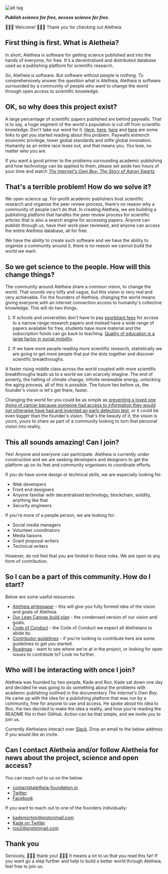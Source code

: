 ![alt tag](https://cloud.githubusercontent.com/assets/24201238/24583976/ced4c43e-179f-11e7-9c40-c0988c346f55.png)

_**Publish science for free, access science for free.**_

:tada::confetti_ball::tada: Welcome! :tada::confetti_ball::tada:
Thank you for checking out Aletheia. 

## First thing is first. What is Aletheia?

In short, Aletheia is software for getting science published and into the hands of everyone, for free. It's a decentralised and distributed database used as a publishing platform for scientific research.

So, Aletheia is software. But software without people is nothing. To comprehensively answer the question what is Aletheia, Aletheia is software surrounded by a community of people who want to change the world through open access to scientific knowledge. 

## OK, so why does this project exist?

A large percentage of scientific papers published are behind paywalls. That is to say, a huge segment of the world's population is cut off from scientific knowledge. Don't take our word for it. [Here](https://medium.com/@jasonschmitt/can-t-disrupt-this-elsevier-and-the-25-2-billion-dollar-a-year-academic-publishing-business-aa3b9618d40a), [here](https://en.wikipedia.org/wiki/Elsevier#Criticism_and_controversies), [here](https://arstechnica.com/science/2008/11/elsevier-beyond-the-pale-of-scientific-respectability/) and [here](https://www.theguardian.com/science/2012/feb/02/academics-boycott-publisher-elsevier) are some links to get you started reading about this problem. Paywalls entrench economic privilege, lower global standards and stifle global innovation. Humanity as an entire race loses out, and that means you. You lose, no matter who you are.  

If you want a good primer to the problems surrounding academic publishing and how technology can be applied to them, please set aside two hours of your time and watch [_The Internet's Own Boy: The Story of Aaron Swartz_](https://en.wikipedia.org/wiki/The_Internet%27s_Own_Boy)

## That's a terrible problem! How do we solve it?

We open science up. For-profit academic publishers host scientific research and organise the peer review process, there's no reason why a community of people can't do that. In creating Aletheia, we are building a publishing platform that handles the peer review process for scientific articles that is also a search engine for accessing papers. Anyone can publish through us, have their work peer reviewed, and anyone can access the entire Aletheia database, all for free.

We have the ability to create such software and we have the ability to organise a community around it, there is no reason we cannot build the world we want.

## So we get science to the people. How will this change things?

The community around Aletheia share a common vision, to change the world. That sounds very lofty and vague, but this vision is very real and very achievable. For the founders of Aletheia, changing the world means giving everyone with an internet connection access to humanity's collective knowledge. This will do two things. 

1. If schools and universities don't have to pay [exorbitant fees](http://gantercourses.net/wp-content/uploads/2013/11/Faculty-Advisory-Council-Memorandum-on-Journal-Pricing-%C2%A7-THE-HARVARD-LIBRARY.pdf) for access to a narrow range research papers and instead have a wide range of papers available for free, students have more material and the subscription funds can go back to teaching. [Quality of education is a large factor in social mobility](https://en.wikipedia.org/wiki/Social_mobility#Influence_of_intelligence_and_education). 

2. If we have more people reading more scientific research, statistically we are going to get more people that put the dots together and discover scientific breakthroughs. 

A faster rising middle class across the world coupled with more scientific breakthroughs leads us to a world we can scarcely imagine. The end of poverty, the halting of climate change, infinite renewable energy, unlocking the aging process, all of this is possible. The future lies before us, the founder's vision is let's get there, faster.

Changing the world for you could be as simple as [preventing a loved one dying of cancer because someone had access to information they would not otherwise have had and invented an early detection test](https://en.wikipedia.org/wiki/Jack_Andraka#Pancreatic_cancer_sensor), or it could be even bigger than the founder's vision. That's the beauty of it, the vision is yours, yours to share as part of a community looking to turn that personal vision into reality.

## This all sounds amazing! Can I join?

Yes! Anyone and everyone can participate. Aletheia is currently under construction and we are seeking developers and designers to get the platform up on its feet and community organisers to coordinate efforts. 

If you do have some design or technical skills, we are especially looking for:
* Web developers
* Front end designers
* Anyone familiar with decentralised technology, blockchain, solidity, anything like that
* Security engineers

If you're more of a people person, we are looking for:
* Social media managers
* Volunteer coordinators
* Media liaisons
* Grant proposal writers
* Technical writers

However, do not feel that you are limited to these roles. We are open to any form of contribution.

## So I can be a part of this community. How do I start?

Below are some useful resources:
* [Aletheia whitepaper](https://github.com/aletheia-foundation/whitepaper) - this will give you fully formed idea of the vision and goals of Aletheia.
* [Our Lean Canvas build plan](https://docs.google.com/presentation/d/1Joti0YzRRg9qDcwiIjfHtvckJNUCguQJol9K22GriFE/edit#slide=id.p) - the condensed version of our vision and goals.
* [Code of Conduct](https://github.com/aletheia-foundation/admin/blob/master/CODE-OF-CONDUCT.md) - the Code of Conduct we expect all Aletheians to abide by.
* [Contributor guidelines](https://github.com/aletheia-foundation/admin/blob/master/CONTRIBUTOR-GUIDELINES.md) - if you're looking to contribute here are some guidelines to get you started.
* [Roadmap](https://github.com/aletheia-foundation/admin/blob/master/ROADMAP.md) - want to see where we're at in the project, or looking for open issues to contribute to? Look no further.

## Who will I be interacting with once I join?

Aletheia was founded by two people, Kade and Roo. Kade sat down one day and decided he was going to do something about the problems with academic publishing outlined in the documentary _The Internet's Own Boy_. He came up with the idea for a publishing platform that was run by a community, free for anyone to use and access. He spoke about his idea to Roo, the two decided to make the idea a reality, and how you're reading the README file in their GitHub. Action can be that simple, and we invite you to join us.

Currently Aletheians interact over [Slack](https://aletheiafoundation.slack.com). Drop an email  to the below address if you would like an invite.

## Can I contact Aletheia and/or follow Aletheia for news about the project, science and open access?

You can reach out to us on the below:
* contact@aletheia-foundation.io
* [Twitter](https://twitter.com/aletheia_f)
* [Facebook](https://www.facebook.com/aletheiaf)

If you want to reach out to one of the founders individually:
* kademorton@protonmail.com
* [Kade on Twitter](https://twitter.com/cypath) 
* roo2@protonmail.com 

## Thank you

Seriously, :tada::confetti_ball::tada: thank you! :tada::confetti_ball::tada: It means a lot to us that you read this far! If you want go a step further and help to build a better world through Aletheia, feel free to join us.

